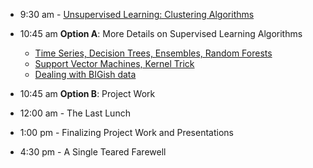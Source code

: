 - 9:30 am - [Unsupervised Learning: Clustering Algorithms](unsupervised_learning_slides.pdf)


- 10:45 am **Option A**: More Details on Supervised Learning Algorithms
  - [Time Series, Decision Trees, Ensembles, Random Forests](day_10/time_series_decision_trees_random_forests.pdf)
  - [Support Vector Machines, Kernel Trick](support_vector_machines.pdf)
  - [Dealing with BIGish data](stochastic_gradient_descent.pdf)
- 10:45 am **Option B**: Project Work
  
- 12:00 am - The Last Lunch

- 1:00 pm - Finalizing Project Work and Presentations

- 4:30 pm - A Single Teared Farewell
